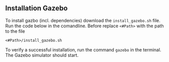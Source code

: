 ## Installation Gazebo
To install gazbo (incl. dependencies) download the <code>install_gazebo.sh</code> file.  Run the code below in the comandline. Before replace <code><#Path></code> with the path to the file
```
<#Path>/install_gazebo.sh 
```
To verify a successful installation, run the command <code>gazebo</code> in the terminal. The Gazebo simulator should start.
